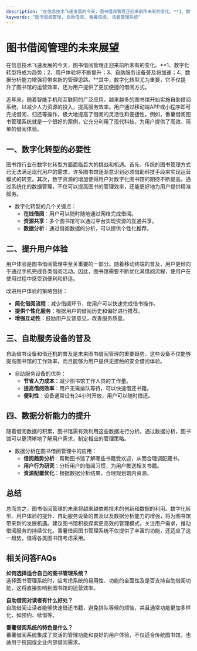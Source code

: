 ```yaml
---
description: "在信息技术飞速发展的今天，图书借阅管理正迎来前所未有的变化。**1、数字化转型将成为趋势；2、用户体验将不断提升；3、自助服务设备普及将加速；4、数据分析能力增强将带来新的管理思路。**其中，数字化转型尤为重要，它不仅提升了图书馆的运营效率，还为用户提供了更加便捷的借阅方式。"
keywords: "图书借阅管理, 自助借阅, 番薯借阅, 读者管理系统"
---
```

# 图书借阅管理的未来展望

在信息技术飞速发展的今天，图书借阅管理正迎来前所未有的变化。**1、数字化转型将成为趋势；2、用户体验将不断提升；3、自助服务设备普及将加速；4、数据分析能力增强将带来新的管理思路。**其中，数字化转型尤为重要，它不仅提升了图书馆的运营效率，还为用户提供了更加便捷的借阅方式。

近年来，随着智能手机和互联网的广泛应用，越来越多的图书馆开始实施自助借阅系统，以减少人力资源的投入，提高服务效率。用户通过移动端APP或小程序即可完成借阅、归还等操作，极大地提高了借阅的灵活性和便捷性。例如，番薯借阅图书管理系统就是一个很好的案例，它充分利用了现代科技，为用户提供了高效、简单的借阅体验。

## 一、数字化转型的必要性

图书馆行业在数字化转型方面面临巨大的挑战和机遇。首先，传统的图书管理方式已无法满足现代用户的需求，许多图书馆逐渐意识到必须借助科技手段来实现运营模式的转变。其次，数字资源的增加使得用户对数字化图书馆的期待不断提高。通过系统化的数据管理，不仅可以提高图书的管理效率，还能更好地为用户提供精准服务。

- 数字化转型的几个关键点：
  - **在线借阅**：用户可以随时随地通过网络完成借阅。
  - **资源共享**：多个图书馆可以通过平台实现资源的互通共享。
  - **数据分析**：通过借阅数据的分析，可以提供个性化推荐。

## 二、提升用户体验

用户体验是图书借阅管理中至关重要的一部分。随着移动终端的普及，用户更倾向于通过手机完成各类借阅活动。因此，图书馆需要不断优化其借阅流程，使用户在使用过程中感受到便利和舒适。

改进用户体验的策略包括：
- **简化借阅流程**：减少借阅环节，使用户可以快速完成借书操作。
- **提供个性化服务**：根据用户的借阅历史和偏好进行推荐。
- **增强互动性**：鼓励用户反馈意见，改善服务质量。

## 三、自助服务设备的普及

自助借书设备和借还机的普及是未来图书借阅管理的重要趋势。这些设备不仅能够提高图书馆的工作效率，而且能够为用户提供无接触的安全借阅体验。

- 自助服务设备的优势：
  - **节省人力成本**：减少图书馆工作人员的工作量。
  - **提高借阅效率**：用户无需排队等待，可以快速借还书籍。
  - **便利性**：设备通常设有24小时开放，用户可以随时借还。

## 四、数据分析能力的提升

随着借阅数据的积累，图书馆需有效利用这些数据进行分析。通过数据分析，图书馆可以更清晰地了解用户需求，制定相应的管理策略。

- 数据分析在图书借阅管理中的应用：
  - **借阅趋势分析**：帮助图书馆了解哪些书籍受欢迎，从而合理调配藏书。
  - **用户行为研究**：分析用户的借阅习惯，为用户推送相关书籍。
  - **资源配置优化**：根据数据分析结果，合理规划馆内资源。

## 总结

总而言之，图书借阅管理的未来将越来越依赖技术的创新和数据的利用。数字化转型、用户体验的提升、自助服务设备的普及以及数据分析能力的增强，将为图书馆带来新的发展机遇。建议图书馆积极探索更高效的管理模式，关注用户需求，推动借阅服务的持续优化。番薯借阅图书管理系统不仅提供了丰富的功能，还适应了这一趋势，值得各类图书馆考虑采用。

## 相关问答FAQs

**如何选择适合自己的图书管理系统？**  
选择图书管理系统时，应考虑系统的易用性、功能的全面性及是否支持自助借阅功能，这将直接影响到图书馆的运营效率。

**自助借阅对读者有什么好处？**  
自助借阅让读者能够快速借还书籍，避免排队等候的烦恼，并且通常功能更加多样化，如预约、续借等。

**番薯借阅系统的特色是什么？**  
番薯借阅系统集成了灵活的管理功能和良好的用户体验，不仅适合传统图书馆，也适用于校园或企业内部借阅需求。
